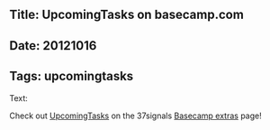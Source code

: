 Title: UpcomingTasks on basecamp.com
----
Date: 20121016
----
Tags: upcomingtasks
----
Text:

Check out [UpcomingTasks](https://upcomingtasks.com) on the 37signals [Basecamp extras](http://basecamp.com/extras) page!</p>